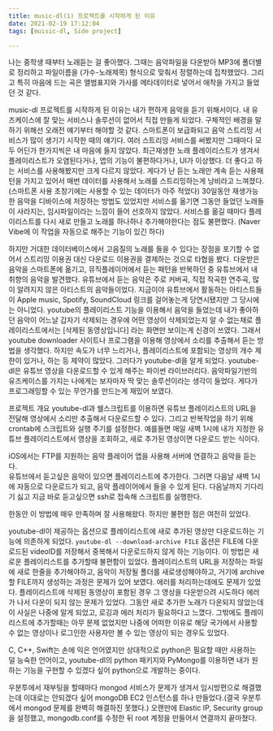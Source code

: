```yaml
---
title: music-dl(1) 프로젝트를 시작하게 된 이유
date: 2021-02-19 17:12:04
tags: [muisic-dl, Side project]

---
```


나는 중학생 때부터 노래듣는 걸 좋아했다.
그때는 음악파일을 다운받아 MP3에 폴더별로 정리하고 파일이름을 (가수-노래제목) 형식으로 맞춰서 정렬하는데 집착했었다.
그리고 특히 마음에 드는 곡은 앨범표지와 가사를 메타데이터로 넣어서 애착을 가지고 들었던 것 같다.

music-dl 프로젝트를 시작하게 된 이유는 내가 편하게 음악을 듣기 위해서이다. 내 유즈케이스에 잘 맞는 서비스나 솔루션이 없어서 직접 만들게 되었다.
구체적인 배경을 말하기 위해선 오래전 얘기부터 해야할 것 같다.
스마트폰이 보급화되고 음악 스트리밍 서비스가 많이 생기기 시작한 때의 얘기다. 여러 스트리밍 서비스를 써봤지만 그때마다 모두 어딘가 한가지씩은 내 마음에 들지 않았다.
최근재생한 노래 플레이리스트가 생겨서 플레이리스트가 오염된다거나, 앱의 기능이 불편하다거나, UI가 이상했다. 더 좋다고 하는 서비스를 사용해봤지만 크게 다르지 않았다.
게다가 난 듣는 노래만 계속 듣는 사용패턴을 가지고 있어서 매번 데이터를 사용해서 노래를 스트리밍하는게 낭비라고 느껴졌다.(스마트폰 사용 초창기에는 사용할 수 있는 데이터가 아주 적었다)
30일동안 재생가능한 음악을 디바이스에 저장하는 방법도 있었지만 서비스를 옮기면 그동안 들었던 노래들이 사라지는, 임시파일이라는 느낌이 들어 선호하지 않았다.
서비스를 옮길 때마다 플레이리스트를 다시 새로 만들고 노래를 하나하나 추가해야한다는 점도 불편했다. (Naver Vibe에 이 작업을 자동으로 해주는 기능이 있긴 하다)

하지만 거대한 데이터베이스에서 고음질의 노래를 들을 수 있다는 장점을 포기할 수 없어서 스트리밍 이용권 대신 다운로드 이용권을 결제하는 것으로 타협을 봤다.
다운받은 음악을 스마트폰에 옮기고, 뮤직플레이어에서 듣는 패턴을 반복하던 중 유튜브에서 내 취향의 음악을 발견했다. 
유튜브에서 듣는 음악은 주로 커버곡, 직접 작곡한 연주곡, 많이 알려지지 않은 아티스트의 음악들이었다. 지금이야 유튜브에서 활동하는 아티스트들이 Apple music, Spotify, SoundCloud 링크를 걸어놓는게 당연시됐지만 그 당시에는 아니었다. youtube의 플레이리스트 기능을 이용해서 음악을 들었는데 내가 좋아하던 음악이 어느날 갑자기 삭제되는 경우에 어떤 영상이 삭제되었는지 알 수 없는채로  플레이리스트에서는 [삭제된 동영상입니다] 라는 화면만 보이는게 신경이 쓰였다. 그래서 youtube downloader 사이트나 프로그램을 이용해 영상에서 소리를 추출해서 듣는 방법을 생각했다. 하지만 속도가 너무 느리거나, 플레이리스트에 포함되는 영상의 개수 제한이 있거나, 하는 등 제약이 많았다.
그러다가 youtube-dl을 알게 되었다. youtube-dl은 유튜브 영상을 다운로드할 수 있게 해주는 파이썬 라이브러리다. 음악파일기반의 유즈케이스를 가지는 나에게는 보자마자 딱 맞는 솔루션이라는 생각이 들었다. 게다가 프로그래밍할 수 있는 무언가를 만드는게 재밌어 보였다.

프로젝트 개요
youtube-dl과 쉘스크립트를 이용하면 유튜브 플레이리스트의 URL을 전달해 영상에서 소리만 추출해서 다운로드할 수 있다.
그리고 반복작업을 하기 위해 crontab에 스크립트와 실행 주기를 설정한다.
예를들면 매일 새벽 1시에 내가 지정한 유튜브 플레이리스트에서 영상을 조회하고, 새로 추가된 영상이면 다운로드 받는 식이다.

iOS에서는 FTP를 지원하는 음악 플레이어 앱을 사용해 서버에 연결하고 음악을 듣는다.  
유튜브에서 듣고싶은 음악이 있으면 플레이리스트에 추가한다. 그러면 다음날 새벽 1시에 자동으로 다운로드가 되고, 음악 플레이어에서 들을 수 있게 된다.
다음날까지 기다리기 싫고 지금 바로 듣고싶으면 ssh로 접속해 스크립트를 실행한다.

한동안 이 방법에 매우 만족하며 잘 사용해왔다. 하지만 불편한 점은 여전히 있었다.

youtube-dl이 제공하는 옵션으로 플레이리스트에 새로 추가된 영상만 다운로드하는 기능에 의존하게 되었다.
`youtube-dl --download-archive FILE` 옵션은 FILE에 다운로드된 videoID를 저장해서 중복해서 다운로드하지 않게 하는 기능이다.
이 방법은 새로운 플레이리스트를 추가할때 불편함이 있었다. 플레이리스트의 URL을 저장하는 파일에 새로 한줄을 추가해야하고, 음악이 저장될 폴더를 새로생성해야하고, 거기에 archive할 FILE까지 생성하는 과정은 문제가 있어 보였다.
에러를 처리하는데에도 문제가 있었다. 플레이리스트에 삭제된 동영상이 포함된 경우 그 영상을 다운받으려 시도하다 에러가 나서 다운이 되지 않는 문제가 있었다. 그동안 새로 추가한 노래가 다운되지 않았는데 이 사실은 나중에 알게 되었고, 로깅과 에러 처리가 필요하다고 느꼈다. 그밖에도 플레이리스트에 추가할때는 아무 문제 없었지만 나중에 어떠한 이유로 해당 국가에서 사용할 수 없는 영상이나 로그인한 사용자만 볼 수 있는 영상이 되는 경우도 있었다.

C, C++, Swift는 손에 익은 언어였지만 상대적으로 python은 필요할 때만 사용하는 덜 능숙한 언어이고,
youtube-dl의 python 패키지와 PyMongo를 이용하면 내가 원하는 기능을 구현할 수 있겠다 싶어 python으로 개발하는 중이다.

우분투에서 재부팅을 할때마다 mongod 서비스가 문제가 생겨서 임시방편으로 해결했는데 이대로는 안되겠다 싶어 mongoDB EC2 인스턴스를 하나 만들었다.(결국 우분투에서 mongod 문제를 완벽히 해결하진 못했다.)
오랜만에 Elastic IP, Security group 을 설정했고, mongodb.conf를 수정한 뒤 root 계정을 만들어서 연결까지 끝마쳤다.